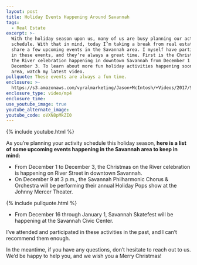 ```yaml
---
layout: post
title: Holiday Events Happening Around Savannah
tags:
  - Real Estate
excerpt: >-
  With the holiday season upon us, many of us are busy planning our activity
  schedule. With that in mind, today I’m taking a break from real estate to
  share a few upcoming events in the Savannah area. I myself have participated
  in these events, and they’re always a great time. First is the Christmas on
  the River celebration happening in downtown Savannah from December 1 to
  December 3. To learn about more fun holiday activities happening soon in our
  area, watch my latest video.
pullquote: These events are always a fun time.
enclosure: >-
  https://s3.amazonaws.com/vyralmarketing/Jason+McIntosh/+Videos/2017/Savannah+Real+Estate+Agent-+Holiday+Events+Around+Savannah.mp4
enclosure_type: video/mp4
enclosure_time:
use_youtube_image: true
youtube_alternate_image:
youtube_code: oVXN8pMkZI0
---
```



{% include youtube.html %}

As you’re planning your activity schedule this holiday season, **here is a list of some upcoming events happening in the Savannah area to keep in mind:**

* From December 1 to December 3, the Christmas on the River celebration is happening on River Street in downtown Savannah.
* On December 9 at 3 p.m., the Savannah Philharmonic Chorus & Orchestra will be performing their annual Holiday Pops show at the Johnny Mercer Theater.

{% include pullquote.html %}

* From December 16 through January 1, Savannah Skatefest will be happening at the Savannah Civic Center.

I’ve attended and participated in these activities in the past, and I can’t recommend them enough.

In the meantime, if you have any questions, don’t hesitate to reach out to us. We’d be happy to help you, and we wish you a Merry Christmas!